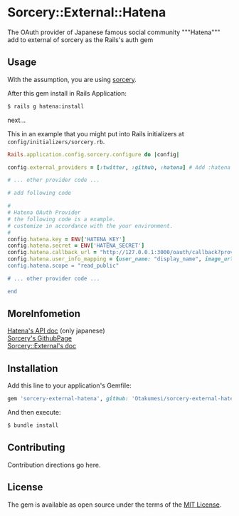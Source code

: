# Sorcery::External::Hatena
The OAuth provider of Japanese famous social community """Hatena""" add to external of sorcery as the Rails's auth gem

## Usage

With the assumption, you are using [sorcery](https://github.com/NoamB/sorcery).

After this gem install in Rails Application:

```bash
$ rails g hatena:install
```
next...

This in an example that you might put into Rails initializers at ```config/initializers/sorcery.rb```.

```ruby
Rails.application.config.sorcery.configure do |config|

config.external_providers = [:twitter, :github, :hatena] # Add :hatena

# ... other provider code ...

# add following code

#
# Hatena OAuth Provider
# the following code is a example.
# customize in accordance with the your environment.
#
config.hatena.key = ENV['HATENA_KEY']
config.hatena.secret = ENV['HATENA_SECRET']
config.hatena.callback_url = "http://127.0.0.1:3000/oauth/callback?provider=hatena"
config.hatena.user_info_mapping = {user_name: "display_name", image_url: "profile_image_url"}'
config.hatena.scope = "read_public"

# ... other provider code ...

end
```

## MoreInfometion
[Hatena's API doc](https://github.com/Otakumesi/sorcery-external-hatena.git) (only japanese)  
[Sorcery's GithubPage](https://github.com/NoamB/sorcery)  
[Sorcery::External's doc](https://github.com/NoamB/sorcery/wiki/External)  


## Installation
Add this line to your application's Gemfile:

```ruby
gem 'sorcery-external-hatena', github: 'Otakumesi/sorcery-external-hatena'
```
And then execute:
```bash
$ bundle install
```

## Contributing
Contribution directions go here.

## License
The gem is available as open source under the terms of the [MIT License](http://opensource.org/licenses/MIT).
